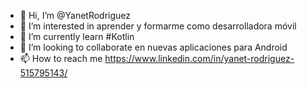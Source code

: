 - 👋 Hi, I’m @YanetRodriguez
- 👀 I’m interested in  aprender y formarme como desarrolladora móvil
- 🌱 I’m currently learn  #Kotlin
- 💞️ I’m looking to collaborate  en nuevas aplicaciones para Android
- 📫 How to reach me  https://www.linkedin.com/in/yanet-rodriguez-515795143/

<!---
YanetRodriguez/YanetRodriguez is a ✨ special ✨ repository because its `README.md` (this file) appears on your GitHub profile.
You can click the Preview link to take a look at your changes.
--->
